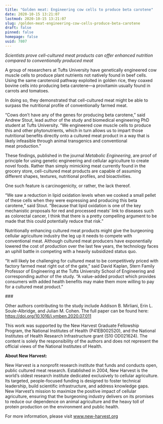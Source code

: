 ```yaml
---
title: "Golden meat: Engineering cow cells to produce beta carotene"
date: 2020-10-15 13:21:07
lastmod: 2020-10-15 13:21:07
slug: /golden-meat-engineering-cow-cells-produce-beta-carotene
draft: false
pinned: false
homepage: false
uuid: 7807
---
```

<p><em>Scientists prove cell-cultured meat products can offer enhanced nutrition compared to conventionally produced meat</em></p>

<p>A group of researchers at Tufts University have genetically engineered cow muscle cells to produce plant nutrients not natively found in beef cells. Using the same carotenoid pathway exploited in golden rice, they coaxed bovine cells into producing beta carotene—a provitamin usually found in carrots and tomatoes.</p>

<p>In doing so, they demonstrated that cell-cultured meat might be able to surpass the nutritional profile of conventionally farmed meat.</p>

<p>“Cows don’t have any of the genes for producing beta carotene,” said Andrew Stout, lead author of the study and biomedical engineering PhD student at Tufts University. “We engineered cow muscle cells to produce this and other phytonutrients, which in turn allows us to impart those nutritional benefits directly onto a cultured meat product in a way that is likely infeasible through animal transgenics and conventional meat production.”</p>

<p>These findings, published in the journal <em>Metabolic Engineering</em>, are proof of principle for using genetic engineering and cellular agriculture to create novel foods. Rather than simply mimicking meat currently found in the grocery store, cell-cultured meat products are capable of assuming different shapes, textures, nutritional profiles, and bioactivities.</p>

<p>One such feature is carcinogenicity, or rather, the lack thereof.</p>

<p>“We saw a reduction in lipid oxidation levels when we cooked a small pellet of these cells when they were expressing and producing this beta carotene,” said Stout. “Because that lipid oxidation is one of the key mechanistic proposals for red and processed meats’ link to diseases such as colorectal cancer, I think that there is a pretty compelling argument to be made that this could potentially reduce that risk.”</p>

<p>Nutritionally enhancing cultured meat products might give the burgeoning cellular agriculture industry the leg up it needs to compete with conventional meat. Although cultured meat producers have exponentially lowered the cost of production over the last few years, the technology faces an uphill battle in competing with a heavily subsidized status quo.</p>

<p>“It will likely be challenging for cultured meat to be competitively priced with factory farmed meat right out of the gate,” said David Kaplan, Stern Family Professor of Engineering at the Tufts University School of Engineering and corresponding author of the study. “A value-added product which provides consumers with added health benefits may make them more willing to pay for a cultured meat product.”</p>

<p>###</p>

<p>Other authors contributing to the study include Addison B. Mirliani, Erin L. Soule-Albridge, and Julian M. Cohen. The full paper can be found here: <a href="https://doi.org/10.1016/j.ymben.2020.07.011">https://doi.org/10.1016/j.ymben.2020.07.011</a></p>

<p>This work was supported by the New Harvest Graduate Fellowship Program, the National Institutes of Health (P41EB002520), and the National Institutes of Health Research Infrastructure grant (S10 OD021624). The content is solely the responsibility of the authors and does not represent the official views of the National Institutes of Health.</p>

<p><strong>About New Harvest:</strong></p>

<p>New Harvest is a nonprofit research institute that funds and conducts open, public cultured meat research. Established in 2004, New Harvest is the world’s oldest research institute dedicated exclusively to cellular agriculture. Its targeted, people-focused funding is designed to foster technical leadership, build scientific infrastructure, and address knowledge gaps. New Harvest’s mission to maximize the positive impact of cellular agriculture, ensuring that the burgeoning industry delivers on its promises to reduce our dependence on animal agriculture and the heavy toll of protein production on the environment and public health.</p>

<p>For more information, please visit <a href="https://www.new-harvest.org" target="_blank">www.new-harvest.org</a></p>

